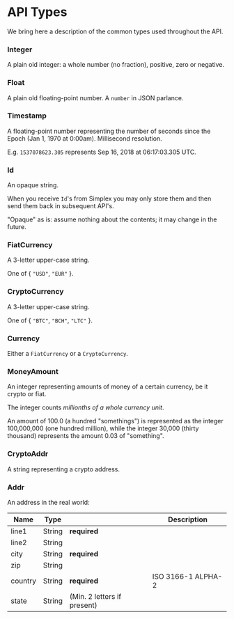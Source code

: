 # API Types #

We bring here a description of the common types used throughout the API.

### Integer ###

A plain old integer: a whole number (no fraction), positive, zero or negative.

### Float ###

A plain old floating-point number. A `number` in JSON parlance.

### Timestamp ###

A floating-point number representing the number of seconds since the Epoch (Jan 1, 1970 at 0:00am). Millisecond resolution.

E.g. `1537078623.305` represents Sep 16, 2018 at 06:17:03.305 UTC.

### Id ###

An opaque string.

When you receive `Id`'s from Simplex you may only store them and then send them back in subsequent API's.

<aside class="warning">
"Opaque" as is: assume nothing about the contents; it may change in the future.
</aside>

### FiatCurrency ###

A 3-letter upper-case string.

One of { `"USD"`, `"EUR"` }.

### CryptoCurrency ###

A 3-letter upper-case string.

One of { `"BTC"`, `"BCH"`, `"LTC"` }.

### Currency ###

Either a `FiatCurrency` or a `CryptoCurrency`.

### MoneyAmount ###

An integer representing amounts of money of a certain currency, be it crypto or fiat.

The integer counts _millionths of a whole currency unit_.

<aside class="notice">
An amount of 100.0 (a hundred "somethings") is represented as the integer 100,000,000 (one hundred million), while the integer 30,000 (thirty thousand) represents the amount 0.03 of "something".
</aside>

### CryptoAddr ###

A string representing a crypto address.

### Addr ###

An address in the real world:

Name    | Type   |                             | Description
------- | ------ | --------------------------- | -----------
line1   | String | **required**                |
line2   | String |                             |
city    | String | **required**                |
zip     | String |                             |
country | String | **required**                | ISO 3166-1 ALPHA-2
state   | String | (Min. 2 letters if present) |

[modeline]: # ( vim: set ts=2 sw=2 expandtab wrap linebreak: )
